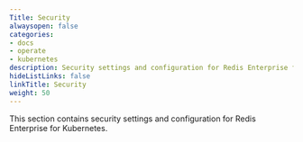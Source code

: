 ```yaml
---
Title: Security
alwaysopen: false
categories:
- docs
- operate
- kubernetes
description: Security settings and configuration for Redis Enterprise for Kubernetes
hideListLinks: false
linkTitle: Security
weight: 50
---
```


This section contains security settings and configuration for Redis Enterprise for Kubernetes.


